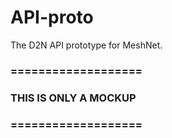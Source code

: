 # API-proto
The D2N API prototype for MeshNet.

### ===================
### THIS IS ONLY A MOCKUP
### ===================